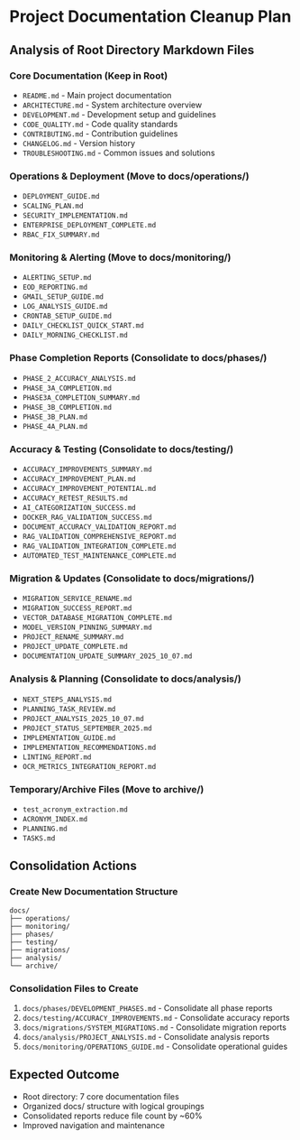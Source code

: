 # Project Documentation Cleanup Plan

## Analysis of Root Directory Markdown Files

### Core Documentation (Keep in Root)
- `README.md` - Main project documentation
- `ARCHITECTURE.md` - System architecture overview  
- `DEVELOPMENT.md` - Development setup and guidelines
- `CODE_QUALITY.md` - Code quality standards
- `CONTRIBUTING.md` - Contribution guidelines
- `CHANGELOG.md` - Version history
- `TROUBLESHOOTING.md` - Common issues and solutions

### Operations & Deployment (Move to docs/operations/)
- `DEPLOYMENT_GUIDE.md`
- `SCALING_PLAN.md` 
- `SECURITY_IMPLEMENTATION.md`
- `ENTERPRISE_DEPLOYMENT_COMPLETE.md`
- `RBAC_FIX_SUMMARY.md`

### Monitoring & Alerting (Move to docs/monitoring/)
- `ALERTING_SETUP.md`
- `EOD_REPORTING.md`
- `GMAIL_SETUP_GUIDE.md`
- `LOG_ANALYSIS_GUIDE.md`
- `CRONTAB_SETUP_GUIDE.md`
- `DAILY_CHECKLIST_QUICK_START.md`
- `DAILY_MORNING_CHECKLIST.md`

### Phase Completion Reports (Consolidate to docs/phases/)
- `PHASE_2_ACCURACY_ANALYSIS.md`
- `PHASE_3A_COMPLETION.md`
- `PHASE3A_COMPLETION_SUMMARY.md`
- `PHASE_3B_COMPLETION.md`
- `PHASE_3B_PLAN.md`
- `PHASE_4A_PLAN.md`

### Accuracy & Testing (Consolidate to docs/testing/)
- `ACCURACY_IMPROVEMENTS_SUMMARY.md`
- `ACCURACY_IMPROVEMENT_PLAN.md`
- `ACCURACY_IMPROVEMENT_POTENTIAL.md`
- `ACCURACY_RETEST_RESULTS.md`
- `AI_CATEGORIZATION_SUCCESS.md`
- `DOCKER_RAG_VALIDATION_SUCCESS.md`
- `DOCUMENT_ACCURACY_VALIDATION_REPORT.md`
- `RAG_VALIDATION_COMPREHENSIVE_REPORT.md`
- `RAG_VALIDATION_INTEGRATION_COMPLETE.md`
- `AUTOMATED_TEST_MAINTENANCE_COMPLETE.md`

### Migration & Updates (Consolidate to docs/migrations/)
- `MIGRATION_SERVICE_RENAME.md`
- `MIGRATION_SUCCESS_REPORT.md`
- `VECTOR_DATABASE_MIGRATION_COMPLETE.md`
- `MODEL_VERSION_PINNING_SUMMARY.md`
- `PROJECT_RENAME_SUMMARY.md`
- `PROJECT_UPDATE_COMPLETE.md`
- `DOCUMENTATION_UPDATE_SUMMARY_2025_10_07.md`

### Analysis & Planning (Consolidate to docs/analysis/)
- `NEXT_STEPS_ANALYSIS.md`
- `PLANNING_TASK_REVIEW.md`
- `PROJECT_ANALYSIS_2025_10_07.md`
- `PROJECT_STATUS_SEPTEMBER_2025.md`
- `IMPLEMENTATION_GUIDE.md`
- `IMPLEMENTATION_RECOMMENDATIONS.md`
- `LINTING_REPORT.md`
- `OCR_METRICS_INTEGRATION_REPORT.md`

### Temporary/Archive Files (Move to archive/)
- `test_acronym_extraction.md`
- `ACRONYM_INDEX.md`
- `PLANNING.md`
- `TASKS.md`

## Consolidation Actions

### Create New Documentation Structure
```
docs/
├── operations/
├── monitoring/  
├── phases/
├── testing/
├── migrations/
├── analysis/
└── archive/
```

### Consolidation Files to Create
1. `docs/phases/DEVELOPMENT_PHASES.md` - Consolidate all phase reports
2. `docs/testing/ACCURACY_IMPROVEMENTS.md` - Consolidate accuracy reports
3. `docs/migrations/SYSTEM_MIGRATIONS.md` - Consolidate migration reports
4. `docs/analysis/PROJECT_ANALYSIS.md` - Consolidate analysis reports
5. `docs/monitoring/OPERATIONS_GUIDE.md` - Consolidate operational guides

## Expected Outcome
- Root directory: 7 core documentation files
- Organized docs/ structure with logical groupings
- Consolidated reports reduce file count by ~60%
- Improved navigation and maintenance